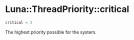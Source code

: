 # Luna::ThreadPriority::critical

```c++
critical = 3
```

The highest priority possible for the system. 

